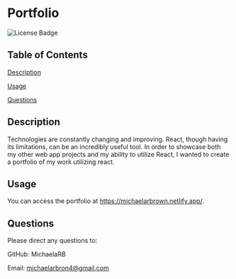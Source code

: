 # Portfolio

![License Badge](https://img.shields.io/badge/no-license-red)

## Table of Contents
 [Description](#description)

 [Usage](#usage)

 [Questions](#questions)

## Description
 Technologies are constantly changing and improving. React, though having its limitations, can be an incredibly useful tool. In order to showcase both my other web app projects and my ability to utilize React, I wanted to create a portfolio of my work utilizing react.

## Usage
 You can access the portfolio at https://michaelarbrown.netlify.app/.

## Questions
 Please direct any questions to:

 GitHub: MichaelaRB

 Email: michaelarbron4@gmail.com
